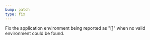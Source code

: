 ```yaml
---
bump: patch
type: fix
---
```


Fix the application environment being reported as "[]" when no valid environment could be found.
